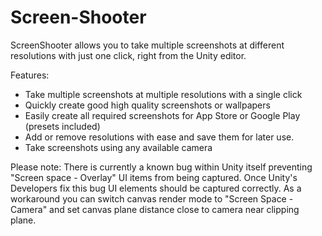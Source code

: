 # Screen-Shooter

ScreenShooter allows you to take multiple screenshots at different resolutions with just one click, right from the Unity editor.

Features:
* Take multiple screenshots at multiple resolutions with a single click
* Quickly create good high quality screenshots or wallpapers
* Easily create all required screenshots for App Store or Google Play (presets included)
* Add or remove resolutions with ease and save them for later use.
* Take screenshots using any available camera


Please note: There is currently a known bug within Unity itself preventing "Screen space - Overlay" UI items from being captured. Once Unity's Developers fix this bug UI elements should be captured correctly. As a workaround you can switch canvas render mode to "Screen Space - Camera" and set canvas plane distance close to camera near clipping plane.
